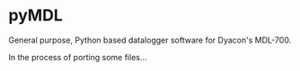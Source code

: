 # pyMDL
General purpose, Python based datalogger software for Dyacon's MDL-700.

In the process of porting some files...
